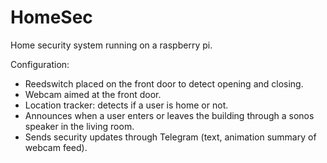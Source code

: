 # HomeSec
Home security system running on a raspberry pi.

Configuration:
* Reedswitch placed on the front door to detect opening and closing.
* Webcam aimed at the front door.
* Location tracker: detects if a user is home or not.
* Announces when a user enters or leaves the building through a sonos speaker in the living room.
* Sends security updates through Telegram (text, animation summary of webcam feed).
